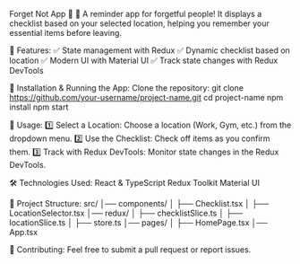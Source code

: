 Forget Not App 📝
🔹 A reminder app for forgetful people! It displays a checklist based on your selected location, helping you remember your essential items before leaving.

🚀 Features:
✅ State management with Redux
✅ Dynamic checklist based on location
✅ Modern UI with Material UI
✅ Track state changes with Redux DevTools

🔧 Installation & Running the App:
Clone the repository:
git clone https://github.com/your-username/project-name.git
cd project-name
npm install
npm start

📌 Usage:
1️⃣ Select a Location: Choose a location (Work, Gym, etc.) from the dropdown menu.
2️⃣ Use the Checklist: Check off items as you confirm them.
3️⃣ Track with Redux DevTools: Monitor state changes in the Redux DevTools.

🛠 Technologies Used:
React & TypeScript
Redux Toolkit
Material UI

📂 Project Structure:
src/
│── components/
│ ├── Checklist.tsx
│ ├── LocationSelector.tsx
│── redux/
│ ├── checklistSlice.ts
│ ├── locationSlice.ts
│ ├── store.ts
│── pages/
│ ├── HomePage.tsx
│── App.tsx

🌟 Contributing:
Feel free to submit a pull request or report issues.
